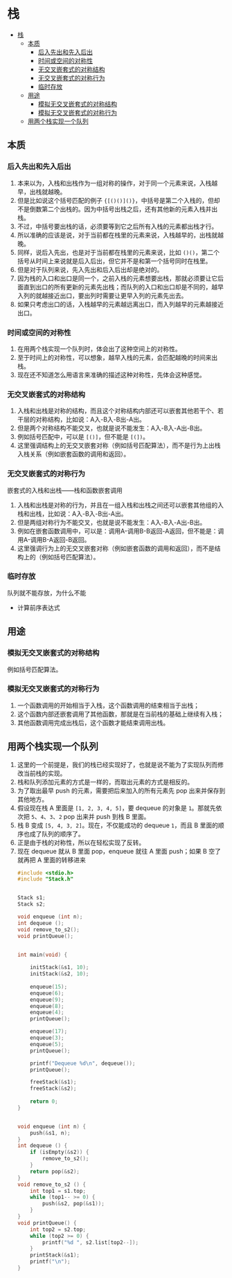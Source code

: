 # 栈


<!-- TOC -->

- [栈](#栈)
    - [本质](#本质)
        - [后入先出和先入后出](#后入先出和先入后出)
        - [时间或空间的对称性](#时间或空间的对称性)
        - [无交叉嵌套式的对称结构](#无交叉嵌套式的对称结构)
        - [无交叉嵌套式的对称行为](#无交叉嵌套式的对称行为)
        - [临时存放](#临时存放)
    - [用途](#用途)
        - [模拟无交叉嵌套式的对称结构](#模拟无交叉嵌套式的对称结构)
        - [模拟无交叉嵌套式的对称行为](#模拟无交叉嵌套式的对称行为)
    - [用两个栈实现一个队列](#用两个栈实现一个队列)

<!-- /TOC -->


## 本质
### 后入先出和先入后出
1. 本来以为，入栈和出栈作为一组对称的操作，对于同一个元素来说，入栈越早，出栈就越晚。
2. 但是比如说这个括号匹配的例子 `{[()()]()}`，中括号是第二个入栈的，但却不是倒数第二个出栈的。因为中括号出栈之后，还有其他新的元素入栈并出栈。
3. 不过，中括号要出栈的话，必须要等到它之后所有入栈的元素都出栈才行。
4. 所以准确的应该是说，对于当前都在栈里的元素来说，入栈越早的，出栈就越晚。
5. 同样，说后入先出，也是对于当前都在栈里的元素来说，比如 `()()`，第二个括号从时间上来说就是后入后出，但它并不是和第一个括号同时在栈里。
6. 但是对于队列来说，先入先出和后入后出却是绝对的。
7. 因为栈的入口和出口是同一个，之前入栈的元素想要出栈，那就必须要让它后面直到出口的所有更新的元素先出栈；而队列的入口和出口却是不同的，越早入列的就越接近出口，要出列时需要让更早入列的元素先出去。
8. 如果只考虑出口的话，入栈越早的元素越远离出口，而入列越早的元素越接近出口。

### 时间或空间的对称性
1. 在用两个栈实现一个队列时，体会出了这种空间上的对称性。
2. 至于时间上的对称性，可以想象，越早入栈的元素，会匹配越晚的时间来出栈。
3. 现在还不知道怎么用语言来准确的描述这种对称性，先体会这种感觉。

### 无交叉嵌套式的对称结构
1. 入栈和出栈是对称的结构，而且这个对称结构内部还可以嵌套其他若干个、若干层的对称结构，比如说：A入-B入-B出-A出。
2. 但是两个对称结构不能交叉，也就是说不能发生：A入-B入-A出-B出。
3. 例如括号匹配中，可以是 `[()]`，但不能是 `[(])`。
4. 这里强调结构上的无交叉嵌套对称（例如括号匹配算法），而不是行为上出栈入栈关系（例如嵌套函数的调用和返回）。

### 无交叉嵌套式的对称行为
嵌套式的入栈和出栈——栈和函数嵌套调用
1. 入栈和出栈是对称的行为，并且在一组入栈和出栈之间还可以嵌套其他组的入栈和出栈，比如说：A入-B入-B出-A出。
2. 但是两组对称行为不能交叉，也就是说不能发生：A入-B入-A出-B出。
3. 例如在嵌套函数调用中，可以是：调用A-调用B-B返回-A返回，但不能是：调用A-调用B-A返回-B返回。
4. 这里强调行为上的无交叉嵌套对称（例如嵌套函数的调用和返回），而不是结构上的（例如括号匹配算法）。

### 临时存放
队列就不能存放，为什么不能
* 计算前序表达式



## 用途
### 模拟无交叉嵌套式的对称结构
例如括号匹配算法。

### 模拟无交叉嵌套式的对称行为
1. 一个函数调用的开始相当于入栈，这个函数调用的结束相当于出栈；
2. 这个函数内部还嵌套调用了其他函数，那就是在当前栈的基础上继续有入栈；
3. 其他函数调用完成出栈后，这个函数才能结束调用出栈。


## 用两个栈实现一个队列
1. 这里的一个前提是，我们的栈已经实现好了，也就是说不能为了实现队列而修改当前栈的实现。
2. 栈和队列添加元素的方式是一样的，而取出元素的方式是相反的。
3. 为了取出最早 push 的元素，需要把后来加入的所有元素先 pop 出来并保存到其他地方。
4. 假设现在栈 A 里面是 `[1, 2, 3, 4, 5]`，要 dequeue 的对象是 `1`。那就先依次把 `5`、`4`、`3`、`2` pop 出来并 push 到栈 B 里面。
5. 栈 B 变成 `[5, 4, 3, 2]`。现在，不仅能成功的 dequeue `1`，而且 B 里面的顺序也成了队列的顺序了。
6. 正是由于栈的对称性，所以在轻松实现了反转。
7. 现在 dequeue 就从 B 里面 pop，enqueue 就往 A 里面 push；如果 B 空了就再把 A 里面的转移进来
    ```cpp
    #include <stdio.h>
    #include "Stack.h"


    Stack s1;
    Stack s2;

    void enqueue (int n);
    int dequeue ();
    void remove_to_s2();
    void printQueue();


    int main(void) {
        
        initStack(&s1, 10);
        initStack(&s2, 10);
        
        enqueue(15);
        enqueue(6);
        enqueue(9);
        enqueue(8);
        enqueue(4);
        printQueue();

        enqueue(17);
        enqueue(3);
        enqueue(5);
        printQueue();

        printf("Dequeue %d\n", dequeue());
        printQueue();

        freeStack(&s1);
        freeStack(&s2);
        
        return 0;
    }


    void enqueue (int n) {
        push(&s1, n);
    }
    int dequeue () {
        if (isEmpty(&s2)) {
            remove_to_s2();
        }
        return pop(&s2);
    }
    void remove_to_s2 () {
        int top1 = s1.top;
        while (top1-- >= 0) {
            push(&s2, pop(&s1));
        }
    }
    void printQueue() {
        int top2 = s2.top;
        while (top2 >= 0) {
            printf("%d ", s2.list[top2--]);
        }
        printStack(&s1);
        printf("\n");
    }
    ```